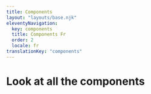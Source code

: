 ```yaml
---
title: Components
layout: "layouts/base.njk"
eleventyNavigation:
  key: components
  title: Components Fr
  order: 2
  locale: fr
translationKey: "components"
---
```


# Look at all the components
